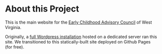 # About this Project

This is the main website for the [Early Childhood Advisory Council](http://wvearlychildhoodcouncil.org) of West Virginia.

Originally, a [full Wordpress installation](https://github.com/wveducation/wvearlychildhoodcouncil.org_wp) hosted on a dedicated server ran this site. We transitioned to this statically-built site deployed on Github Pages (for free).